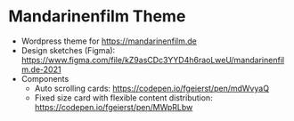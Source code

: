 # Mandarinenfilm Theme

- Wordpress theme for https://mandarinenfilm.de
- Design sketches (Figma): https://www.figma.com/file/kZ9asCDc3YYD4h6raoLweU/mandarinenfilm.de-2021
- Components
  - Auto scrolling cards: https://codepen.io/fgeierst/pen/mdWvyaQ 
  - Fixed size card with flexible content distribution: https://codepen.io/fgeierst/pen/MWpRLbw
